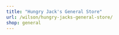 ```yaml
---
title: "Hungry Jack's General Store"
url: /wilson/hungry-jacks-general-store/
shop: general
---
```


